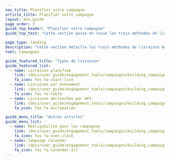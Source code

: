 ```yaml
---
nav_title: Planifier votre campagne
article_title: Planifier votre campagne
layout: dev_guide
page_order: 3
guide_top_header: "Planifier votre campagne"
guide_top_text: "Cette section passe en revue les trois méthodes de livraison différentes proposées par Braze (livraison planifiée, livraison par événement et livraison déclenchée par API) ainsi que la manière de les configurer et de les utiliser. En plus de ces articles, nous vous recommandons également de consulter notre Cours d’apprentissage de Braze pour <a href='https://learning.braze.com/campaign-setup-delivery-targeting-conversions'>Configurer une campagne</a>.<br><br>Choisir la manière dont votre campagne est livrée est essentiel pour développer une campagne efficace. Heureusement, grâce à Braze, vous avez un contrôle précis sur le moment et la manière dont vos campagnes sont envoyées. <br><br>Chaque marketeur averti sait que le timing est essentiel, c’est pourquoi Braze propose plusieurs options de planification qui vous permettront d’atteindre les utilisateurs exactement au bon moment. Cependant, une grande flexibilité peut entraîner une incertitude sur le type de planification qui correspond le mieux aux objectifs de votre campagne. Pour vous aider à tirer le meilleur parti de la plate-forme de Braze, nous avons sélectionné ces articles pratiques qui passent en revue vos options de planification, les bonnes pratiques et des cas d’utilisation."

page_type: landing
description: "Cette section détaille les trois méthodes de livraison de campagne différentes (livraison planifiée, livraison par événement et livraison déclenchée par API) ainsi que la manière de les configurer et de les utiliser."
tool: Campagnes

guide_featured_title: "Types de livraison"
guide_featured_list:
  - name: Livraison planifiée
    link: /docs/user_guide/engagement_tools/campaigns/building_campaigns/delivery_types/scheduled_delivery/
    fa_icon: fas fa-chart-line
  - name: Livraison par événement
    link: /docs/user_guide/engagement_tools/campaigns/building_campaigns/delivery_types/triggered_delivery/
    fa_icon: fas fa-table
  - name: Livraison déclenchée par API
    link: /docs/user_guide/engagement_tools/campaigns/building_campaigns/delivery_types/api_triggered_delivery/
    fa_icon: fas fa-exclamation

guide_menu_title: "Autres articles"
guide_menu_list:
  - name: Rééligibilité pour les campagnes
    link: /docs/user_guide/engagement_tools/campaigns/building_campaigns/delivery_types/reeligibility/
    fa_icon: fas fa-user-clock
  - name: Campaign Calendar
    link: /docs/user_guide/engagement_tools/campaigns/building_campaigns/delivery_types/campaign_calendar/
    fa_icon: fas fa-calendar-alt
---
```



